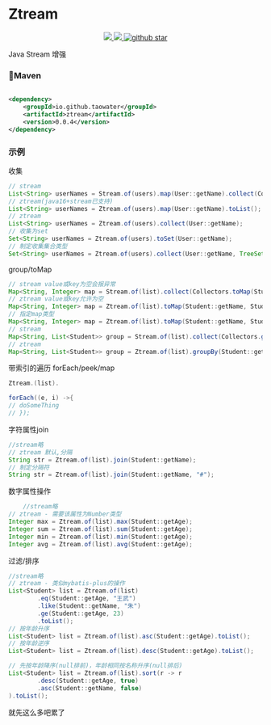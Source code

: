 # Ztream

<p align="center">
	<a target="_blank" href="https://central.sonatype.com/artifact/io.github.taowater/ztream">
		<img src="https://img.shields.io/maven-central/v/io.github.taowater/ztream.svg?label=Maven%20Central" />
	</a>
	<a target="_blank" href="https://www.oracle.com/java/technologies/javase/javase-jdk8-downloads.html">
		<img src="https://img.shields.io/badge/JDK-8+-green.svg" />
	</a>
	<a target="_blank" href='https://github.com/taowater/ztream'>
		<img src="https://img.shields.io/github/stars/taowater/ztream.svg?style=social" alt="github star"/>
	</a>
</p>

Java Stream 增强

### 🍊Maven

```xml

<dependency>
    <groupId>io.github.taowater</groupId>
    <artifactId>ztream</artifactId>
    <version>0.0.4</version>
</dependency>
```

### 示例

收集

```java
// stream
List<String> userNames = Stream.of(users).map(User::getName).collect(Collectors.toList());
// ztream(java16+stream已支持)
List<String> userNames = Ztream.of(users).map(User::getName).toList();
// ztream
List<String> userNames = Ztream.of(users).collect(User::getName);
// 收集为set
Set<String> userNames = Ztream.of(users).toSet(User::getName);
// 制定收集集合类型
Set<String> userNames = Ztream.of(users).collect(User::getName, TreeSet::new);
```

group/toMap

```java
// stream value或key为空会报异常
Map<String, Integer> map = Stream.of(list).collect(Collectors.toMap(Student::getName, Student::getAge));
// ztream value或key允许为空
Map<String, Integer> map = Ztream.of(list).toMap(Student::getName, Student::getAge);
// 指定map类型
Map<String, Integer> map = Ztream.of(list).toMap(Student::getName, Student::getAge, LinkedHashMap::new);
// stream
Map<String, List<Student>> group = Stream.of(list).collect(Collectors.groupingBy(Student::getName));
// ztream
Map<String, List<Student>> group = Ztream.of(list).groupBy(Student::getName);
```

带索引的遍历 forEach/peek/map

```java
Ztream.(list).

forEach((e, i) ->{
// doSomeThing
// });
```

字符属性join

```java
//stream略
// ztream 默认,分隔
String str = Ztream.of(list).join(Student::getName);
// 制定分隔符
String str = Ztream.of(list).join(Student::getName, "#");
```

数字属性操作

```java
    //stream略
// ztream - 需要该属性为Number类型
Integer max = Ztream.of(list).max(Student::getAge);
Integer sum = Ztream.of(list).sum(Student::getAge);
Integer min = Ztream.of(list).min(Student::getAge);
Integer avg = Ztream.of(list).avg(Student::getAge);
```

过滤/排序

```java
//stream略
// ztream - 类似mybatis-plus的操作
List<Student> list = Ztream.of(list)
        .eq(Student::getAge, "王武")
        .like(Student::getName, "朱")
        .ge(Student::getAge, 23)
        .toList();
// 按年龄升序
List<Student> list = Ztream.of(list).asc(Student::getAge).toList();
// 按年龄逆序
List<Student> list = Ztream.of(list).desc(Student::getAge).toList();

// 先按年龄降序(null排前)，年龄相同按名称升序(null排后)
List<Student> list = Ztream.of(list).sort(r -> r
        .desc(Student::getAge, true)
        .asc(Student::getName, false)
).toList();
```

就先这么多吧累了
